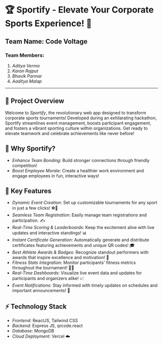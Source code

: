 # 🏆 Sportify - Elevate Your Corporate Sports Experience! 🏅

## Team Name: Code Voltage

### Team Members:
1. *Aditya Verma* 
2. *Karan Rajput* 
3. *Bhavik Parmar* 
4. *Aaditya Malap* 

---

## 🚀 Project Overview
Welcome to *Sportify*, the revolutionary web app designed to transform corporate sports tournaments! Developed during an exhilarating hackathon, Sportify streamlines event management, boosts participant engagement, and fosters a vibrant sporting culture within organizations. Get ready to elevate teamwork and celebrate achievements like never before!

## 🌟 Why Sportify?
- *Enhance Team Bonding*: Build stronger connections through friendly competition! 
- *Boost Employee Morale*: Create a healthier work environment and engage employees in fun, interactive ways!

## 🔑 Key Features
- *Dynamic Event Creation*: Set up customizable tournaments for any sport in just a few clicks! ⚽🏀
- *Seamless Team Registration*: Easily manage team registrations and participation. ✍️
- *Real-Time Scoring & Leaderboards*: Keep the excitement alive with live updates and interactive standings! 📊
- *Instant Certificate Generation*: Automatically generate and distribute certificates featuring achievements and unique QR codes! 🎓
- *Best Athlete Awards & Badges*: Recognize standout performers with awards that inspire excellence and motivation! 🌟
- *Fitness Stats Integration*: Monitor participants' fitness metrics throughout the tournament! 🏃‍♂️
- *Real-Time Dashboards*: Visualize live event data and updates for participants and organizers alike! 📈
- *Event Notifications*: Stay informed with timely updates on schedules and important announcements! 🔔

## ⚡ Technology Stack
- *Frontend*: ReactJS, Tailwind CSS 
- *Backend*: Express JS, qrcode.react
- *Database*: MongoDB
- *Cloud Deployment*: Vercel ☁️
